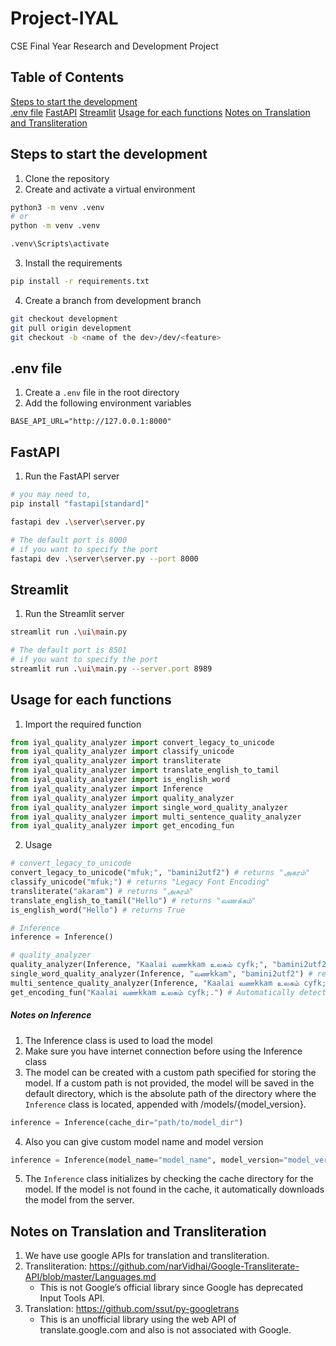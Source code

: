 # Project-IYAL

CSE Final Year Research and Development Project

## Table of Contents

[Steps to start the development](#steps-to-start-the-development)  
[.env file](#env-file)
[FastAPI](#fastapi)
[Streamlit](#streamlit)
[Usage for each functions](#usage-for-function)
[Notes on Translation and Transliteration](#notes-on-translation-and-transliteration)

## Steps to start the development

1. Clone the repository
2. Create and activate a virtual environment

```bash
python3 -m venv .venv
# or
python -m venv .venv

.venv\Scripts\activate
```

3. Install the requirements

```bash
pip install -r requirements.txt
```

4. Create a branch from development branch

```bash
git checkout development
git pull origin development
git checkout -b <name of the dev>/dev/<feature>
```

## .env file

1. Create a `.env` file in the root directory
2. Add the following environment variables

```env
BASE_API_URL="http://127.0.0.1:8000"
```

## FastAPI

1. Run the FastAPI server

```bash
# you may need to,
pip install "fastapi[standard]"

fastapi dev .\server\server.py

# The default port is 8000
# if you want to specify the port
fastapi dev .\server\server.py --port 8000
```

## Streamlit

1. Run the Streamlit server

```bash
streamlit run .\ui\main.py

# The default port is 8501
# if you want to specify the port
streamlit run .\ui\main.py --server.port 8989
```

## Usage for each functions

1. Import the required function

```python
from iyal_quality_analyzer import convert_legacy_to_unicode
from iyal_quality_analyzer import classify_unicode
from iyal_quality_analyzer import transliterate
from iyal_quality_analyzer import translate_english_to_tamil
from iyal_quality_analyzer import is_english_word
from iyal_quality_analyzer import Inference
from iyal_quality_analyzer import quality_analyzer
from iyal_quality_analyzer import single_word_quality_analyzer
from iyal_quality_analyzer import multi_sentence_quality_analyzer
from iyal_quality_analyzer import get_encoding_fun
```

2. Usage

```python
# convert_legacy_to_unicode
convert_legacy_to_unicode("mfuk;", "bamini2utf2") # returns "அகரம்"
classify_unicode("mfuk;") # returns "Legacy Font Encoding"
transliterate("akaram") # returns "அகரம்"
translate_english_to_tamil("Hello") # returns "வணக்கம்"
is_english_word("Hello") # returns True

# Inference
inference = Inference()

# quality_analyzer
quality_analyzer(Inference, "Kaalai வணkkam உலகம் cyfk;", "bamini2utf2") # returns "காலை வணக்கம் உலகம் உலகம்"  AND also it will return an array of objects
single_word_quality_analyzer(Inference, "வணkkam", "bamini2utf2") # returns "வணக்கம்" AND also it will return an object
multi_sentence_quality_analyzer(Inference, "Kaalai வணkkam உலகம் cyfk;. இரவு வணkkam உலகம் cyfk;", "bamini2utf2") # returns "காலை வணக்கம் உலகம் உலகம். இரவு வணக்கம் உலகம் உலகம்" AND also it will return an array of  sentence objects
get_encoding_fun("Kaalai வணkkam உலகம் cyfk;.") # Automatically detects the encoding and returns it.
```

##### Notes on Inference

1. The Inference class is used to load the model
2. Make sure you have internet connection before using the Inference class
3. The model can be created with a custom path specified for storing the model. If a custom path is not provided, the model will be saved in the default directory, which is the absolute path of the directory where the `Inference` class is located, appended with /models/{model_version}.

```python
inference = Inference(cache_dir="path/to/model_dir")
```

4. Also you can give custom model name and model version

```python
inference = Inference(model_name="model_name", model_version="model_version")
```

5. The `Inference` class initializes by checking the cache directory for the model. If the model is not found in the cache, it automatically downloads the model from the server.

## Notes on Translation and Transliteration

1. We have use google APIs for translation and transliteration.
2. Transliteration: https://github.com/narVidhai/Google-Transliterate-API/blob/master/Languages.md
   - This is not Google’s official library since Google has deprecated Input Tools API.
3. Translation: https://github.com/ssut/py-googletrans
   - This is an unofficial library using the web API of translate.google.com and also is not associated with Google.
